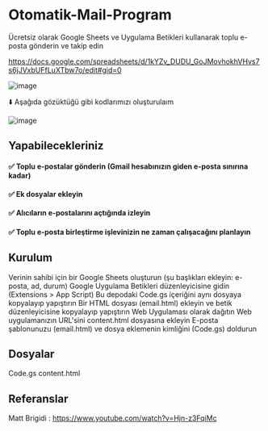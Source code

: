 # Otomatik-Mail-Program

Ücretsiz olarak Google Sheets ve Uygulama Betikleri kullanarak toplu e-posta gönderin ve takip edin

https://docs.google.com/spreadsheets/d/1kYZv_DUDU_GoJMovhokhVHvs7s6jJVxbUFfLuXTbw7o/edit#gid=0

![image](https://github.com/OsmanByrm/Otomatik-Mail-Program/assets/163193832/7e68e75a-ad45-47bc-8633-e36658eb9135)

⬇️ Aşağıda gözüktüğü gibi kodlarımızı oluşturulaım 

![image](https://github.com/OsmanByrm/Otomatik-Mail-Program/assets/163193832/be6a8a9f-e8a4-4ee8-958c-eb06a1a6ca4a)

## Yapabilecekleriniz
#### ✅ Toplu e-postalar gönderin (Gmail hesabınızın giden e-posta sınırına kadar)
#### ✅ Ek dosyalar ekleyin
#### ✅ Alıcıların e-postalarını açtığında izleyin
#### ✅ Toplu e-posta birleştirme işlevinizin ne zaman çalışacağını planlayın

## Kurulum

Verinin sahibi için bir Google Sheets oluşturun (şu başlıkları ekleyin: e-posta, ad, durum)
Google Uygulama Betikleri düzenleyicisine gidin (Extensions  > App Script)
Bu depodaki Code.gs içeriğini aynı dosyaya kopyalayıp yapıştırın
Bir HTML dosyası (email.html) ekleyin ve betik düzenleyicisine kopyalayıp yapıştırın
Web Uygulaması olarak dağıtın
Web uygulamanızın URL'sini content.html dosyasına ekleyin
E-posta şablonunuzu (email.html) ve dosya eklemenin kimliğini (Code.gs) doldurun

## Dosyalar
Code.gs
content.html

## Referanslar
Matt Brigidi : https://www.youtube.com/watch?v=Hjn-z3FqiMc
